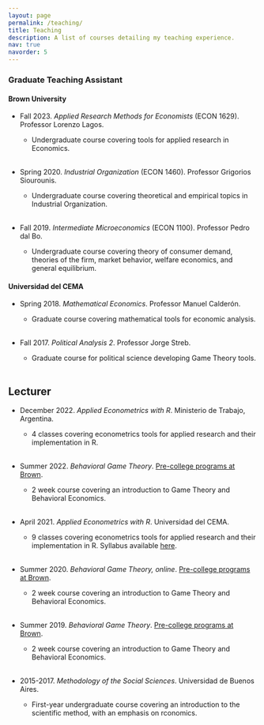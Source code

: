 ```yaml
---
layout: page
permalink: /teaching/
title: Teaching
description: A list of courses detailing my teaching experience.
nav: true
navorder: 5
---
```


### Graduate Teaching Assistant

#### Brown University

- Fall 2023. _Applied Research Methods for Economists_ (ECON 1629). Professor Lorenzo Lagos.
  - Undergraduate course covering tools for applied research in Economics.<br><br>

- Spring 2020. _Industrial Organization_ (ECON 1460). Professor Grigorios Siourounis.
  - Undergraduate course covering theoretical and empirical topics in Industrial Organization.<br><br>

- Fall 2019. _Intermediate Microeconomics_ (ECON 1100). Professor Pedro dal Bo.
  - Undergraduate course covering theory of consumer demand, theories of the firm, market behavior, welfare economics, and general equilibrium.

#### Universidad del CEMA

- Spring 2018. _Mathematical Economics_. Professor Manuel Calderón.
  - Graduate course covering mathematical tools for economic analysis.<br><br>

- Fall 2017. _Political Analysis 2_. Professor Jorge Streb.
  - Graduate course for political science developing Game Theory tools.<br><br>

## Lecturer

- December 2022. _Applied Econometrics with R_. Ministerio de Trabajo, Argentina.
  - 4 classes covering econometrics tools for applied research and their implementation in R.<br><br>

- Summer 2022. _Behavioral Game Theory_. [Pre-college programs at Brown](https://precollege.brown.edu/programs/summerbrown).
  - 2 week course covering an introduction to Game Theory and Behavioral Economics.<br><br>

- April 2021. _Applied Econometrics with R_. Universidad del CEMA.
  - 9 classes covering econometrics tools for applied research and their implementation in R.
  Syllabus available [here](../assets/pdf/syllabus_ucema_short_course.pdf).<br><br>

- Summer 2020. _Behavioral Game Theory, online_. [Pre-college programs at Brown](https://precollege.brown.edu/programs/summerbrown).
  - 2 week course covering an introduction to Game Theory and Behavioral Economics.<br><br>

- Summer 2019. _Behavioral Game Theory_. [Pre-college programs at Brown](https://precollege.brown.edu/programs/summerbrown).
  - 2 week course covering an introduction to Game Theory and Behavioral Economics.<br><br>

- 2015-2017. _Methodology of the Social Sciences_. Universidad de Buenos Aires.
  - First-year undergraduate course covering an introduction to the scientific method, with an emphasis on rconomics.<br><br>
